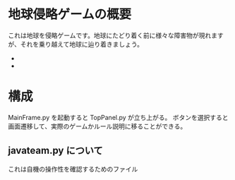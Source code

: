 # 地球侵略ゲームの概要
これは地球を侵略ゲームです。地球にたどり着く前に様々な障害物が現れますが、それを乗り越えて地球に辿り着きましょう。

-
-

# 構成
MainFrame.py を起動すると TopPanel.py が立ち上がる。
ボタンを選択すると画面遷移して、実際のゲームかルール説明に移ることができる。

## javateam.py について
これは自機の操作性を確認するためのファイル

